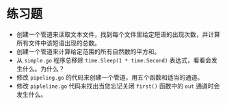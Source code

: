 # **练习题**

- 创建一个管道来读取文本文件，找到每个文件里给定短语的出现次数，并计算所有文件中该短语出现的总数。
- 创建一个管道来计算给定范围的所有自然数的平方和。
- 从 `simple.go` 程序总移除 `time.Sleep(1 * time.Second)` 表达式，看看会发生什么。为什么？
- 修改 `pipeling.go` 的代码来创建一个管道，用五个函数和适当的通道。
- 修改 `pipleline.go` 代码来找出当您忘记关闭 `first()` 函数中的 `out` 通道时会发生什么。